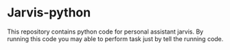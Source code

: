 # Jarvis-python
This repository contains python code for personal assistant jarvis. By running this code you may able to perform task just by tell the running code.
